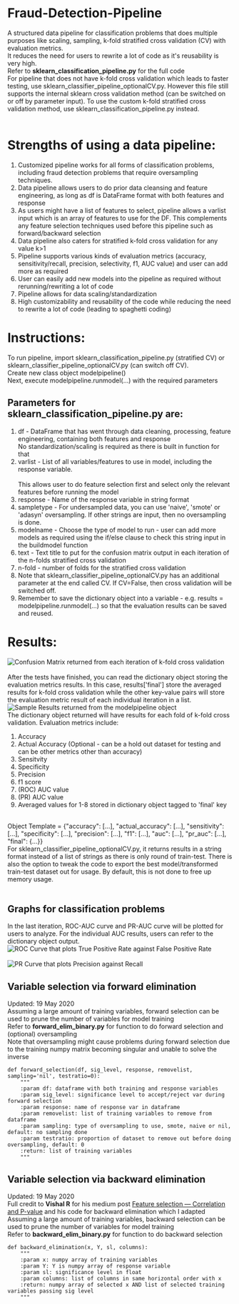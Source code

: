 # Fraud-Detection-Pipeline
A structured data pipeline for classification problems that does multiple purposes like scaling, sampling, k-fold stratified cross validation (CV) with evaluation metrics. <br>
It reduces the need for users to rewrite a lot of code as it's reusability is very high.<br>
Refer to <b>sklearn_classification_pipeline.py</b> for the full code <br>
For pipeline that does not have k-fold cross validation which leads to faster testing, use sklearn_classifier_pipeline_optionalCV.py. However this file still supports the internal sklearn cross validation method (can be switched on or off by parameter input). To use the custom k-fold stratified cross validation method, use sklearn_classification_pipeline.py instead.
<br><br>
# Strengths of using a data pipeline:
1. Customized pipeline works for all forms of classification problems, including fraud detection problems that require oversampling techniques. <br>
2. Data pipeline allows users to do prior data cleansing and feature engineering, as long as df is DataFrame format with both features and response <br>
3. As users might have a list of features to select, pipeline allows a varlist input which is an array of features to use for the DF. This complements any feature selection techniques used before this pipeline such as forward/backward selection <br>
4. Data pipeline also caters for stratified k-fold cross validation for any value k>1 <br>
5. Pipeline supports various kinds of evaluation metrics (accuracy, sensitivity/recall, precision, selectivity, f1, AUC value) and user can add more as required <br>
6. User can easily add new models into the pipeline as required without rerunning/rewriting a lot of code <br>
7. Pipeline allows for data scaling/standardization <br>
8. High customizability and reusability of the code while reducing the need to rewrite a lot of code (leading to spaghetti coding)

# Instructions:
To run pipeline, import sklearn_classification_pipeline.py (stratified CV) or sklearn_classifier_pipeline_optionalCV.py (can switch off CV). <br>
Create new class object modelpipeline() <br>
Next, execute modelpipeline.runmodel(...) with the required parameters <br>

## Parameters for sklearn_classification_pipeline.py are:
1. df - DataFrame that has went through data cleaning, processing, feature engineering, containing both features and response
<br> No standardization/scaling is required as there is built in function for that <br>
2. varlist - List of all variables/features to use in model, including the response variable. <br>
<br> This allows user to do feature selection first and select only the relevant features before running the model <br>
3. response - Name of the response variable in string format <br>
4. sampletype - For undersampled data, you can use 'naive', 'smote' or 'adasyn' oversampling. If other strings are input, then no oversampling is done. <br>
5. modelname - Choose the type of model to run - user can add more models as required using the if/else clause to check this string input in the buildmodel function <br>
6. text - Text title to put for the confusion matrix output in each iteration of the n-folds stratified cross validation <br>
7. n-fold - number of folds for the stratified cross validation <br>
8. Note that sklearn_classifier_pipeline_optionalCV.py has an additional parameter at the end called CV. If CV=False, then cross validation will be switched off. <br>
9. Remember to save the dictionary object into a variable - e.g. results = modelpipeline.runmodel(...) so that the evaluation results can be saved and reused.

# Results:
![Confusion Matrix returned from each iteration of k-fold cross validation](https://github.com/kohjiaxuan/Fraud-Detection-Pipeline/blob/master/Confusion_Matrix.PNG)
<br><br>
After the tests have finished, you can read the dictionary object storing the evaluation metrics results. In this case, results['final'] store the averaged results for k-fold cross validation while the other key-value pairs will store the evaluation metric result of each individual iteration in a list. <br>
![Sample Results returned from the modelpipeline object](https://github.com/kohjiaxuan/Fraud-Detection-Pipeline/blob/master/results.PNG)
<br>
The dictionary object returned will have results for each fold of k-fold cross validation. Evaluation metrics include: <br>
1. Accuracy
2. Actual Accuracy (Optional - can be a hold out dataset for testing and can be other metrics other than accuracy)
3. Sensitvity
4. Specificity
5. Precision
6. f1 score
7. (ROC) AUC value
8. (PR) AUC value
9. Averaged values for 1-8 stored in dictionary object tagged to 'final' key
<br>
Object Template = {"accuracy": [...], "actual_accuracy": [...], "sensitivity": [...], "specificity": [...], 
                          "precision": [...], "f1": [...], "auc": [...], "pr_auc": [...], "final": {...}}
<br>
For sklearn_classifier_pipeline_optionalCV.py, it returns results in a string format instead of a list of strings as there is only round of train-test. There is also the option to tweak the code to export the best model/transformed train-test dataset out for usage. By default, this is not done to free up memory usage. <br><br>

## Graphs for classification problems

In the last iteration, ROC-AUC curve and PR-AUC curve will be plotted for users to analyze. For the individual AUC results, users can refer to the dictionary object output. <br>
![ROC Curve that plots True Positive Rate against False Positive Rate](https://github.com/kohjiaxuan/Fraud-Detection-Pipeline/blob/master/ROC_AUC_Curve.PNG)
<br><br>
![PR Curve that plots Precision against Recall](https://github.com/kohjiaxuan/Fraud-Detection-Pipeline/blob/master/PR_AUC_Curve.PNG)

## Variable selection via forward elimination
Updated: 19 May 2020 <br>
Assuming a large amount of training variables, forward selection can be used to prune the number of variables for model training <br>
Refer to <b>forward_elim_binary.py</b> for function to do forward selection and (optional) oversampling <br>
Note that oversampling might cause problems during forward selection due to the training numpy matrix becoming singular and unable to solve the inverse <br>

```
def forward_selection(df, sig_level, response, removelist, sampling='nil', testratio=0):
    """
    :param df: dataframe with both training and response variables
    :param sig_level: significance level to accept/reject var during forward selection
    :param response: name of response var in dataframe
    :param removelist: list of training variables to remove from dataframe
    :param sampling: type of oversampling to use, smote, naive or nil, default: no sampling done
    :param testratio: proportion of dataset to remove out before doing oversampling, default: 0
    :return: list of training variables
    """
```

## Variable selection via backward elimination
Updated: 19 May 2020 <br>
Full credit to <b>Vishal R</b> for his medium post [Feature selection — Correlation and P-value](https://towardsdatascience.com/feature-selection-correlation-and-p-value-da8921bfb3cf) and his code for backward elimination which I adapted <br>
Assuming a large amount of training variables, backward selection can be used to prune the number of variables for model training <br>
Refer to <b>backward_elim_binary.py</b> for function to do backward selection <br>


```
def backward_elimination(x, Y, sl, columns):
    """
    :param x: numpy array of training variables
    :param Y: Y is numpy array of response variable
    :param sl: significance level in float
    :param columns: list of columns in same horizontal order with x
    :return: numpy array of selected x AND list of selected training variables passing sig level
    """
```

